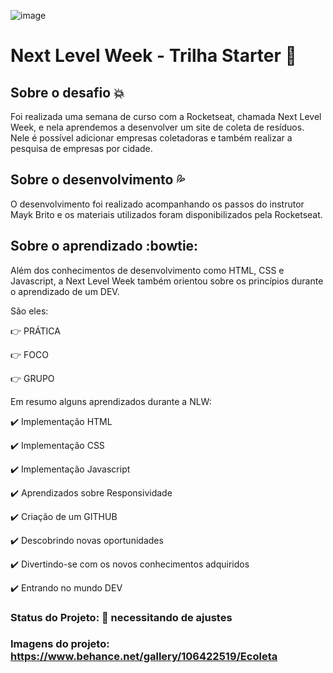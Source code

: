 ![image](https://user-images.githubusercontent.com/66280875/86837861-e726ae80-c075-11ea-8c9a-3eb2f2603cb3.png)
# Next Level Week - Trilha Starter :rocket:

## Sobre o desafio :boom:
  Foi realizada uma semana de curso com a Rocketseat, chamada Next Level Week, e nela aprendemos a desenvolver um site de coleta de resíduos.
  Nele é possível adicionar empresas coletadoras e também realizar a pesquisa de empresas por cidade.
 
## Sobre o desenvolvimento :sweat_drops:
  O desenvolvimento foi realizado acompanhando os passos do instrutor Mayk Brito e os materiais utilizados foram disponibilizados pela Rocketseat.
    
## Sobre o aprendizado :bowtie:
  Além dos conhecimentos de desenvolvimento como HTML, CSS e Javascript, a Next Level Week também orientou sobre os princípios durante o aprendizado de um DEV.
  
  São eles:
  
 :point_right: PRÁTICA
 
 :point_right: FOCO
 
 :point_right: GRUPO

  Em resumo alguns aprendizados durante a NLW:
  
:heavy_check_mark: Implementação HTML

:heavy_check_mark: Implementação CSS

:heavy_check_mark: Implementação Javascript

:heavy_check_mark: Aprendizados sobre Responsividade

:heavy_check_mark: Criação de um GITHUB

:heavy_check_mark: Descobrindo novas oportunidades

:heavy_check_mark: Divertindo-se com os novos conhecimentos adquiridos

:heavy_check_mark: Entrando no mundo DEV

 
### Status do Projeto: :construction: necessitando de ajustes

### Imagens do projeto: https://www.behance.net/gallery/106422519/Ecoleta
